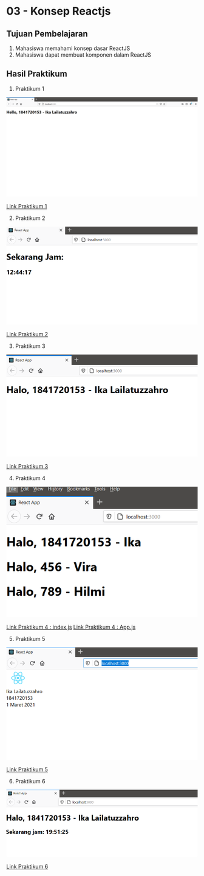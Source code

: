 # 03 - Konsep Reactjs

## Tujuan Pembelajaran

1. Mahasiswa memahami konsep dasar ReactJS
2. Mahasiswa dapat membuat komponen dalam ReactJS

## Hasil Praktikum

1. Praktikum 1

![contoh gambar](img/1.PNG)

[Link Praktikum 1](../../src/03_konsep_reactjs/Praktikum1/index.js)

2. Praktikum 2

![contoh gambar](img/2.PNG)

[Link Praktikum 2](../../src/03_konsep_reactjs/Praktikum2/index.js)

3. Praktikum 3

![contoh gambar](img/3.PNG)

[Link Praktikum 3](../../src/03_konsep_reactjs/Praktikum3/index.js)

4. Praktikum 4

![contoh gambar](img/4.PNG)

[Link Praktikum 4 : index.js](../../src/03_konsep_reactjs/Praktikum4/index.js)
[Link Praktikum 4 : App.js](../../src/03_konsep_reactjs/Praktikum4/App.js)

5. Praktikum 5

![contoh gambar](img/5.PNG)

[Link Praktikum 5](../../src/03_konsep_reactjs/Praktikum5/App.js)

6. Praktikum 6

![contoh gambar](img/6.PNG)

[Link Praktikum 6](../../src/03_konsep_reactjs/Praktikum6/index.js)

